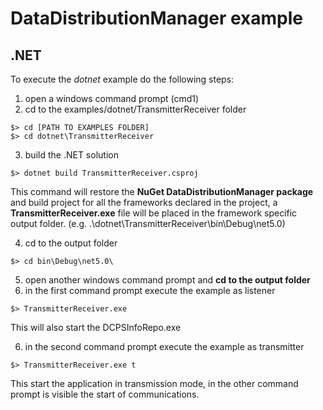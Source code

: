 # DataDistributionManager example 

## .NET

To execute the *dotnet* example do the following steps:
1. open a windows command prompt (cmd1)
2. cd to the examples/dotnet/TransmitterReceiver folder

```
$> cd [PATH TO EXAMPLES FOLDER]
$> cd dotnet\TransmitterReceiver
```

3. build the .NET solution
```
$> dotnet build TransmitterReceiver.csproj
```

This command will restore the **NuGet DataDistributionManager package** and build project for all the frameworks declared in the project, a **TransmitterReceiver.exe** file will be placed in the framework specific output folder. (e.g. .\dotnet\TransmitterReceiver\bin\Debug\net5.0\)

4. cd to the output folder
```
$> cd bin\Debug\net5.0\
```
5. open another windows command prompt and **cd to the output folder**
6. in the first command prompt execute the example as listener
```
$> TransmitterReceiver.exe
```
This will also start the DCPSInfoRepo.exe

6. in the second command prompt execute the example as transmitter
```
$> TransmitterReceiver.exe t
```
This start the application in transmission mode, in the other command prompt is visible the start of communications.
